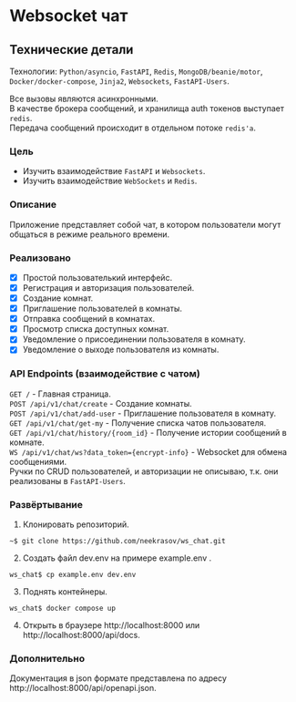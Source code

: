 # Websocket чат

## Технические детали
Технологии: `Python/asyncio`, `FastAPI`, `Redis`, `MongoDB/beanie/motor`, `Docker/docker-compose`, `Jinja2`, `Websockets`, `FastAPI-Users`.

Все вызовы являются асинхронными.  
В качестве брокера сообщений, и хранилища auth токенов выступает `redis`.  
Передача сообщений происходит в отдельном потоке `redis'a`.

### Цель
 - Изучить взаимодействие `FastAPI` и `Websockets`.
 - Изучить взаимодействие `WebSockets` и `Redis`.

### Описание
Приложение представляет собой чат, в котором пользователи могут общаться в режиме реального времени.

### Реализовано
- [x] Простой пользователький интерфейс.
- [x] Регистрация и авторизация пользователей.
- [x] Создание комнат.
- [x] Приглашение пользователей в комнаты.
- [x] Отправка сообщений в комнатах.
- [x] Просмотр списка доступных комнат.
- [x] Уведомление о присоединении пользователя в комнату.
- [x] Уведомление о выходе пользователя из комнаты.

### API Endpoints (взаимодействие с чатом)
`GET /` - Главная страница.  
`POST /api/v1/chat/create` - Создание комнаты.  
`POST /api/v1/chat/add-user` - Приглашение пользователя в комнату.  
`GET /api/v1/chat/get-my` - Получение списка чатов пользователя.  
`GET /api/v1/chat/history/{room_id}` - Получение истории сообщений в комнате.  
`WS /api/v1/chat/ws?data_token={encrypt-info}` - Websocket для обмена сообщениями.  
Ручки по CRUD пользователей, и авторизации не описываю, т.к. они реализованы в `FastAPI-Users`.

### Развёртывание
1. Клонировать репозиторий.

```
~$ git clone https://github.com/neekrasov/ws_chat.git
```

2. Создать файл dev.env на примере example.env .
```
ws_chat$ cp example.env dev.env
```

3. Поднять контейнеры.
```
ws_chat$ docker compose up
```
4. Открыть в браузере http://localhost:8000 или http://localhost:8000/api/docs.

### Дополнительно
Документация в json формате представлена по адресу http://localhost:8000/api/openapi.json.

